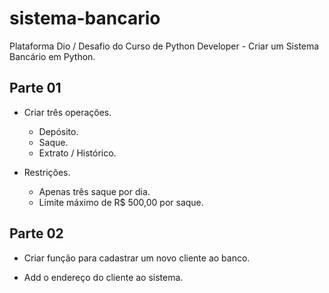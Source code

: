 # sistema-bancario
Plataforma Dio / Desafio do Curso de Python Developer - Criar um Sistema Bancário em Python.

## Parte 01
+ Criar três operações.
  - Depósito.
  - Saque.
  - Extrato / Histórico.

+ Restrições.
  - Apenas três saque por dia.
  - Limite máximo de R$ 500,00 por saque.


## Parte 02
+ Criar função para cadastrar um novo cliente ao banco.
 - Add o endereço do cliente ao sistema.


